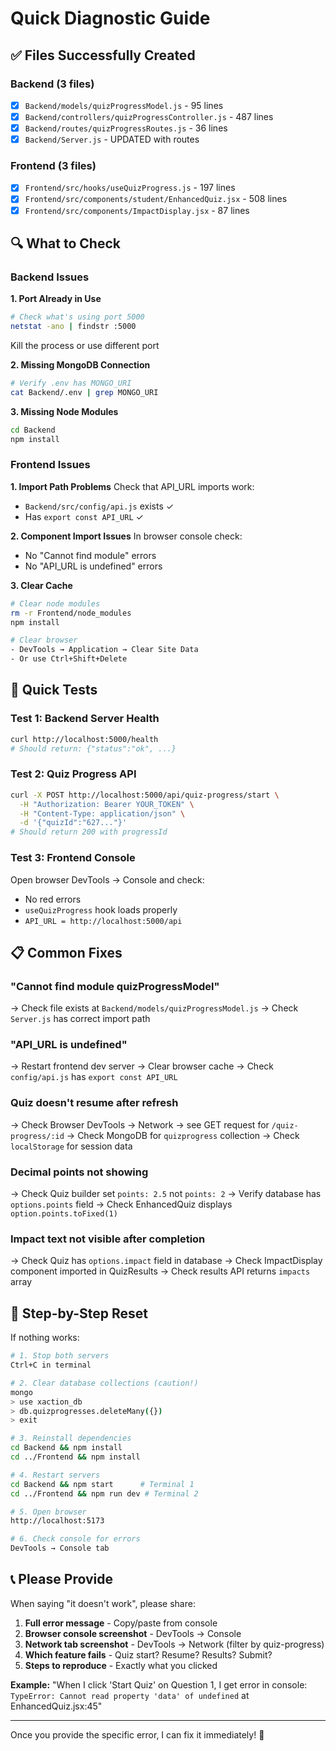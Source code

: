# Quick Diagnostic Guide

## ✅ Files Successfully Created

### Backend (3 files)
- [x] `Backend/models/quizProgressModel.js` - 95 lines
- [x] `Backend/controllers/quizProgressController.js` - 487 lines  
- [x] `Backend/routes/quizProgressRoutes.js` - 36 lines
- [x] `Backend/Server.js` - UPDATED with routes

### Frontend (3 files)
- [x] `Frontend/src/hooks/useQuizProgress.js` - 197 lines
- [x] `Frontend/src/components/student/EnhancedQuiz.jsx` - 508 lines
- [x] `Frontend/src/components/ImpactDisplay.jsx` - 87 lines

## 🔍 What to Check

### Backend Issues

**1. Port Already in Use**
```bash
# Check what's using port 5000
netstat -ano | findstr :5000
```
Kill the process or use different port

**2. Missing MongoDB Connection**
```bash
# Verify .env has MONGO_URI
cat Backend/.env | grep MONGO_URI
```

**3. Missing Node Modules**
```bash
cd Backend
npm install
```

### Frontend Issues

**1. Import Path Problems**
Check that API_URL imports work:
- `Backend/src/config/api.js` exists ✓
- Has `export const API_URL` ✓

**2. Component Import Issues**
In browser console check:
- No "Cannot find module" errors
- No "API_URL is undefined" errors

**3. Clear Cache**
```bash
# Clear node modules
rm -r Frontend/node_modules
npm install

# Clear browser
- DevTools → Application → Clear Site Data
- Or use Ctrl+Shift+Delete
```

## 🧪 Quick Tests

### Test 1: Backend Server Health
```bash
curl http://localhost:5000/health
# Should return: {"status":"ok", ...}
```

### Test 2: Quiz Progress API
```bash
curl -X POST http://localhost:5000/api/quiz-progress/start \
  -H "Authorization: Bearer YOUR_TOKEN" \
  -H "Content-Type: application/json" \
  -d '{"quizId":"627..."}' 
# Should return 200 with progressId
```

### Test 3: Frontend Console
Open browser DevTools → Console and check:
- No red errors
- `useQuizProgress` hook loads properly
- `API_URL = http://localhost:5000/api`

## 📋 Common Fixes

### "Cannot find module quizProgressModel"
→ Check file exists at `Backend/models/quizProgressModel.js`
→ Check `Server.js` has correct import path

### "API_URL is undefined"  
→ Restart frontend dev server
→ Clear browser cache
→ Check `config/api.js` has `export const API_URL`

### Quiz doesn't resume after refresh
→ Check Browser DevTools → Network → see GET request for `/quiz-progress/:id`
→ Check MongoDB for `quizprogress` collection
→ Check `localStorage` for session data

### Decimal points not showing
→ Check Quiz builder set `points: 2.5` not `points: 2`
→ Verify database has `options.points` field
→ Check EnhancedQuiz displays `option.points.toFixed(1)`

### Impact text not visible after completion
→ Check Quiz has `options.impact` field in database
→ Check ImpactDisplay component imported in QuizResults
→ Check results API returns `impacts` array

## 🔧 Step-by-Step Reset

If nothing works:

```bash
# 1. Stop both servers
Ctrl+C in terminal

# 2. Clear database collections (caution!)
mongo
> use xaction_db
> db.quizprogresses.deleteMany({})
> exit

# 3. Reinstall dependencies
cd Backend && npm install
cd ../Frontend && npm install

# 4. Restart servers
cd Backend && npm start      # Terminal 1
cd ../Frontend && npm run dev # Terminal 2

# 5. Open browser
http://localhost:5173

# 6. Check console for errors
DevTools → Console tab
```

## 📞 Please Provide

When saying "it doesn't work", please share:

1. **Full error message** - Copy/paste from console
2. **Browser console screenshot** - DevTools → Console
3. **Network tab screenshot** - DevTools → Network (filter by quiz-progress)
4. **Which feature fails** - Quiz start? Resume? Results? Submit?
5. **Steps to reproduce** - Exactly what you clicked

**Example:**
"When I click 'Start Quiz' on Question 1, I get error in console: `TypeError: Cannot read property 'data' of undefined` at EnhancedQuiz.jsx:45"

---

Once you provide the specific error, I can fix it immediately! 🚀
